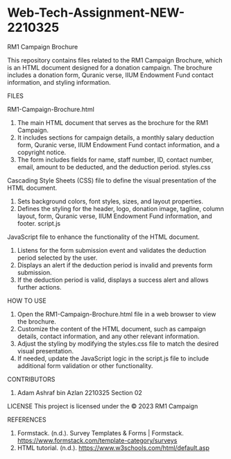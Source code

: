 # Web-Tech-Assignment-NEW-2210325

RM1 Campaign Brochure

This repository contains files related to the RM1 Campaign Brochure, which is an HTML document designed for a donation campaign. The brochure includes a donation form, Quranic verse, IIUM Endowment Fund contact information, and styling information.

FILES

RM1-Campaign-Brochure.html

1. The main HTML document that serves as the brochure for the RM1 Campaign.
2. It includes sections for campaign details, a monthly salary deduction form, Quranic verse, IIUM Endowment Fund contact information, and a copyright notice.
3. The form includes fields for name, staff number, ID, contact number, email, amount to be deducted, and the deduction period.
styles.css

Cascading Style Sheets (CSS) file to define the visual presentation of the HTML document.
   
1. Sets background colors, font styles, sizes, and layout properties.
2. Defines the styling for the header, logo, donation image, tagline, column layout, form, Quranic verse, IIUM Endowment Fund information, and footer.
script.js

JavaScript file to enhance the functionality of the HTML document.
   
1. Listens for the form submission event and validates the deduction period selected by the user.
2. Displays an alert if the deduction period is invalid and prevents form submission.
3. If the deduction period is valid, displays a success alert and allows further actions.

HOW TO USE

1. Open the RM1-Campaign-Brochure.html file in a web browser to view the brochure.
2. Customize the content of the HTML document, such as campaign details, contact information, and any other relevant information.
3. Adjust the styling by modifying the styles.css file to match the desired visual presentation.
4. If needed, update the JavaScript logic in the script.js file to include additional form validation or other functionality.

CONTRIBUTORS
1. Adam Ashraf bin Azlan 2210325 Section 02

LICENSE
This project is licensed under the © 2023 RM1 Campaign

REFERENCES
1. Formstack. (n.d.). Survey Templates & Forms | Formstack. https://www.formstack.com/template-category/surveys
2. HTML tutorial. (n.d.). https://www.w3schools.com/html/default.asp
